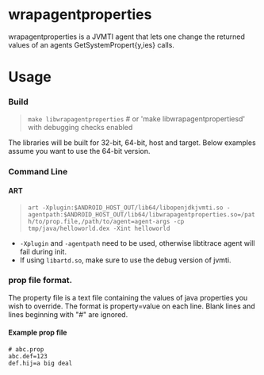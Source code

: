 # wrapagentproperties

wrapagentproperties is a JVMTI agent that lets one change the returned values of
an agents GetSystemPropert{y,ies} calls.

# Usage
### Build
>    `make libwrapagentproperties`  # or 'make libwrapagentpropertiesd' with debugging checks enabled

The libraries will be built for 32-bit, 64-bit, host and target. Below examples
assume you want to use the 64-bit version.

### Command Line
#### ART
>    `art -Xplugin:$ANDROID_HOST_OUT/lib64/libopenjdkjvmti.so -agentpath:$ANDROID_HOST_OUT/lib64/libwrapagentproperties.so=/path/to/prop.file,/path/to/agent=agent-args -cp tmp/java/helloworld.dex -Xint helloworld`

* `-Xplugin` and `-agentpath` need to be used, otherwise libtitrace agent will fail during init.
* If using `libartd.so`, make sure to use the debug version of jvmti.

### prop file format.

The property file is a text file containing the values of java properties you
wish to override. The format is property=value on each line. Blank lines and
lines beginning with "#" are ignored.

#### Example prop file

    # abc.prop
    abc.def=123
    def.hij=a big deal
